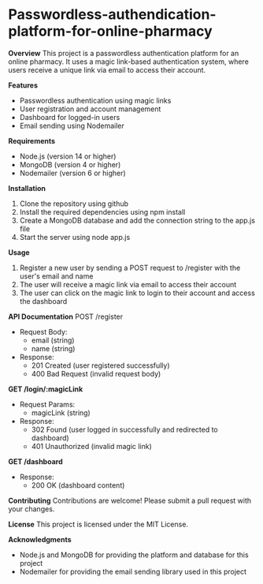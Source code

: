 # **Passwordless-authendication-platform-for-online-pharmacy**



**Overview**
This project is a passwordless authentication platform for an online pharmacy. It uses a magic link-based authentication system, where users receive a unique link via email to access their account.

**Features**
- Passwordless authentication using magic links
- User registration and account management
- Dashboard for logged-in users
- Email sending using Nodemailer

**Requirements**
- Node.js (version 14 or higher)
- MongoDB (version 4 or higher)
- Nodemailer (version 6 or higher)

**Installation**
1. Clone the repository using github
2. Install the required dependencies using npm install
3. Create a MongoDB database and add the connection string to the app.js file
4. Start the server using node app.js

**Usage**
1. Register a new user by sending a POST request to /register with the user's email and name
2. The user will receive a magic link via email to access their account
3. The user can click on the magic link to login to their account and access the dashboard

**API Documentation**
POST /register
- Request Body:
    - email (string)
    - name (string)
- Response:
    - 201 Created (user registered successfully)
    - 400 Bad Request (invalid request body)

**GET /login/:magicLink**
- Request Params:
    - magicLink (string)
- Response:
    - 302 Found (user logged in successfully and redirected to dashboard)
    - 401 Unauthorized (invalid magic link)

**GET /dashboard**
- Response:
    - 200 OK (dashboard content)

**Contributing**
Contributions are welcome! Please submit a pull request with your changes.

**License**
This project is licensed under the MIT License.

**Acknowledgments**
- Node.js and MongoDB for providing the platform and database for this project
- Nodemailer for providing the email sending library used in this project
